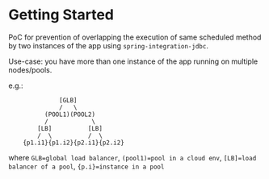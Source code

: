 # Getting Started

PoC for prevention of overlapping the execution of same scheduled method by two instances of the app using `spring-integration-jdbc`.

Use-case: you have more than one instance of the app running on multiple nodes/pools.

e.g.:

                  [GLB]
                  /   \
              (POOL1)(POOL2)
              /            \
            [LB]          [LB]
            /  \          /  \
        {p1.i1}{p1.i2}{p2.i1}{p2.i2}

where `GLB=global load balancer`, `(pool1)=pool in a cloud env`, `[LB]=load balancer of a pool`, `{p.i}=instance in a pool`
